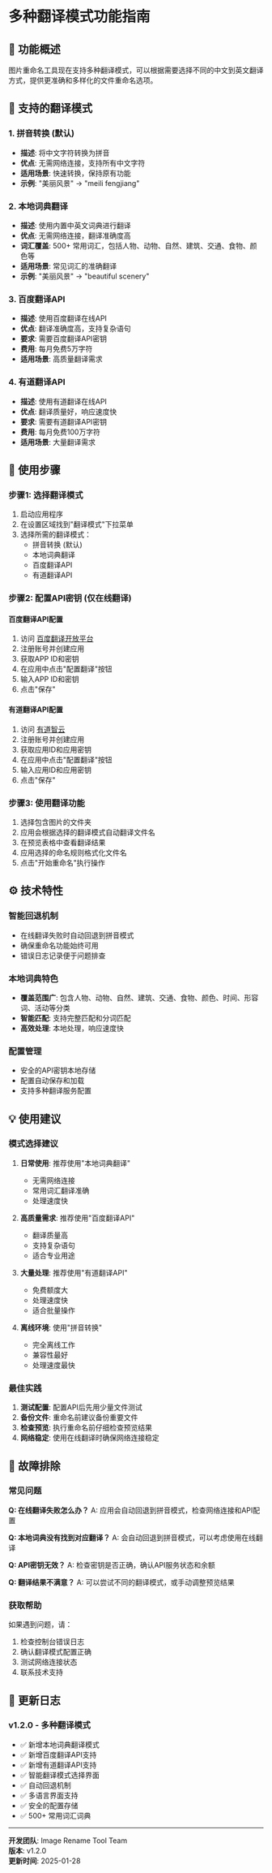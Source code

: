 # 多种翻译模式功能指南

## 🎯 功能概述

图片重命名工具现在支持多种翻译模式，可以根据需要选择不同的中文到英文翻译方式，提供更准确和多样化的文件重命名选项。

## 🚀 支持的翻译模式

### 1. 拼音转换 (默认)
- **描述**: 将中文字符转换为拼音
- **优点**: 无需网络连接，支持所有中文字符
- **适用场景**: 快速转换，保持原有功能
- **示例**: "美丽风景" → "meili fengjiang"

### 2. 本地词典翻译
- **描述**: 使用内置中英文词典进行翻译
- **优点**: 无需网络连接，翻译准确度高
- **词汇覆盖**: 500+ 常用词汇，包括人物、动物、自然、建筑、交通、食物、颜色等
- **适用场景**: 常见词汇的准确翻译
- **示例**: "美丽风景" → "beautiful scenery"

### 3. 百度翻译API
- **描述**: 使用百度翻译在线API
- **优点**: 翻译准确度高，支持复杂语句
- **要求**: 需要百度翻译API密钥
- **费用**: 每月免费5万字符
- **适用场景**: 高质量翻译需求

### 4. 有道翻译API
- **描述**: 使用有道翻译在线API
- **优点**: 翻译质量好，响应速度快
- **要求**: 需要有道翻译API密钥
- **费用**: 每月免费100万字符
- **适用场景**: 大量翻译需求

## 📖 使用步骤

### 步骤1: 选择翻译模式

1. 启动应用程序
2. 在设置区域找到"翻译模式"下拉菜单
3. 选择所需的翻译模式：
   - 拼音转换 (默认)
   - 本地词典翻译
   - 百度翻译API
   - 有道翻译API

### 步骤2: 配置API密钥 (仅在线翻译)

#### 百度翻译API配置
1. 访问 [百度翻译开放平台](https://fanyi-api.baidu.com/)
2. 注册账号并创建应用
3. 获取APP ID和密钥
4. 在应用中点击"配置翻译"按钮
5. 输入APP ID和密钥
6. 点击"保存"

#### 有道翻译API配置
1. 访问 [有道智云](https://ai.youdao.com/)
2. 注册账号并创建应用
3. 获取应用ID和应用密钥
4. 在应用中点击"配置翻译"按钮
5. 输入应用ID和应用密钥
6. 点击"保存"

### 步骤3: 使用翻译功能

1. 选择包含图片的文件夹
2. 应用会根据选择的翻译模式自动翻译文件名
3. 在预览表格中查看翻译结果
4. 应用选择的命名规则格式化文件名
5. 点击"开始重命名"执行操作

## ⚙️ 技术特性

### 智能回退机制
- 在线翻译失败时自动回退到拼音模式
- 确保重命名功能始终可用
- 错误日志记录便于问题排查

### 本地词典特色
- **覆盖范围广**: 包含人物、动物、自然、建筑、交通、食物、颜色、时间、形容词、活动等分类
- **智能匹配**: 支持完整匹配和分词匹配
- **高效处理**: 本地处理，响应速度快

### 配置管理
- 安全的API密钥本地存储
- 配置自动保存和加载
- 支持多种翻译服务配置

## 💡 使用建议

### 模式选择建议

1. **日常使用**: 推荐使用"本地词典翻译"
   - 无需网络连接
   - 常用词汇翻译准确
   - 处理速度快

2. **高质量需求**: 推荐使用"百度翻译API"
   - 翻译质量高
   - 支持复杂语句
   - 适合专业用途

3. **大量处理**: 推荐使用"有道翻译API"
   - 免费额度大
   - 处理速度快
   - 适合批量操作

4. **离线环境**: 使用"拼音转换"
   - 完全离线工作
   - 兼容性最好
   - 处理速度最快

### 最佳实践

1. **测试配置**: 配置API后先用少量文件测试
2. **备份文件**: 重命名前建议备份重要文件
3. **检查预览**: 执行重命名前仔细检查预览结果
4. **网络稳定**: 使用在线翻译时确保网络连接稳定

## 🐛 故障排除

### 常见问题

**Q: 在线翻译失败怎么办？**
A: 应用会自动回退到拼音模式，检查网络连接和API配置

**Q: 本地词典没有找到对应翻译？**
A: 会自动回退到拼音模式，可以考虑使用在线翻译

**Q: API密钥无效？**
A: 检查密钥是否正确，确认API服务状态和余额

**Q: 翻译结果不满意？**
A: 可以尝试不同的翻译模式，或手动调整预览结果

### 获取帮助

如果遇到问题，请：
1. 检查控制台错误日志
2. 确认翻译模式配置正确
3. 测试网络连接状态
4. 联系技术支持

## 📝 更新日志

### v1.2.0 - 多种翻译模式
- ✅ 新增本地词典翻译模式
- ✅ 新增百度翻译API支持
- ✅ 新增有道翻译API支持
- ✅ 智能翻译模式选择界面
- ✅ 自动回退机制
- ✅ 多语言界面支持
- ✅ 安全的配置存储
- ✅ 500+ 常用词汇词典

---

**开发团队**: Image Rename Tool Team  
**版本**: v1.2.0  
**更新时间**: 2025-01-28
